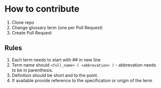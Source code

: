 # How to contribute

1. Clone repo
2. Change glossary term (one per Pull Request)
3. Create Pull Request

## Rules

1. Each term needs to start with ## in new line
2. Term name should `<full_name> ( <abbrevation> )`  - abbrevation needs to be in parenthesis.
3. Definition should be short and to the point.
4. If available provide reference to the specification or origin of the term
